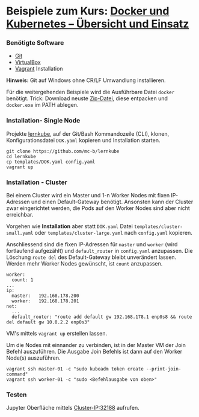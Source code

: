 # Beispiele zum Kurs: [Docker und Kubernetes – Übersicht und Einsatz ](https://www.digicomp.ch/trends/docker-trainings/docker-und-kubernetes-uebersicht-und-einsatz)

### Benötigte Software

* [Git](https://git-scm.com/)
* [VirtualBox](https://www.virtualbox.org/)
* [Vagrant](https://www.vagrantup.com/) Installation 

**Hinweis:** Git auf Windows ohne CR/LF Umwandlung installieren.

Für die weitergehenden Beispiele wird die Ausführbare Datei `docker` benötigt. Trick: Download neuste [Zip-Datei](https://download.docker.com/win/static/stable/x86_64/), diese entpacken und `docker.exe` im PATH ablegen.  

### Installation- Single Node

Projekte [lernkube](https://github.com/mc-b/lernkube), auf der Git/Bash Kommandozeile (CLI), klonen, Konfigurationsdatei `DOK.yaml` kopieren und Installation starten. 

	git clone https://github.com/mc-b/lernkube
	cd lernkube
	cp templates/DOK.yaml config.yaml
	vagrant up

### Installation - Cluster

Bei einem Cluster wird ein Master und 1-n Worker Nodes mit fixen IP-Adressen und einen Default-Gateway benötigt. Ansonsten kann der Cluster zwar eingerichtet werden, die Pods auf den Worker Nodes sind aber nicht erreichbar.

Vorgehen wie **Installation** aber statt `DOK.yaml` Datei `templates/cluster-small.yaml` oder `templates/cluster-large.yaml` nach `config.yaml` kopieren.

Anschliessend sind die fixen IP-Adressen für `master` und `worker` (wird fortlaufend aufgezählt) und `default_router` in `config.yaml` anzupassen. Die Löschung `route del` des Default-Gateway bleibt unverändert lassen. Werden mehr Worker Nodes gewünscht, ist `count` anzupassen.

	worker:
	  count: 1
	...
	ip:
	  master:   192.168.178.200
	  worker:   192.168.178.201
	net:
	  ...
	  default_router: "route add default gw 192.168.178.1 enp0s8 && route del default gw 10.0.2.2 enp0s3"

VM's mittels `vagrant up` erstellen lassen.

Um die Nodes mit einnander zu verbinden, ist in der Master VM der Join Befehl auszuführen. Die Ausgabe Join Befehls ist dann auf den Worker Node(s) auszuführen.

	vagrant ssh master-01 -c "sudo kubeadm token create --print-join-command"
	vagrant ssh worker-01 -c "sudo <Befehlausgabe von oben>"
	
### Testen

Jupyter Oberfläche mittels [Cluster-IP:32188](http://localhost:32188) aufrufen.


	